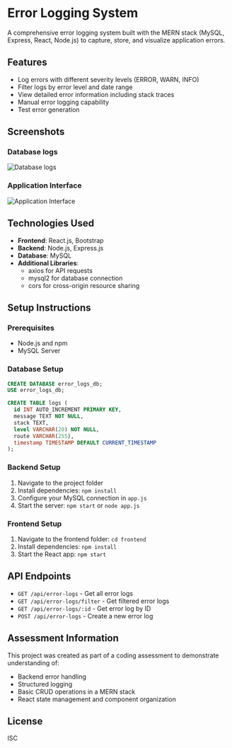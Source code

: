 # Error Logging System

A comprehensive error logging system built with the MERN stack (MySQL, Express, React, Node.js) to capture, store, and visualize application errors.

## Features

- Log errors with different severity levels (ERROR, WARN, INFO)
- Filter logs by error level and date range
- View detailed error information including stack traces
- Manual error logging capability
- Test error generation

## Screenshots

### Database logs
![Database logs](./screenshots/db_logs.png)

### Application Interface
![Application Interface](./screenshots/app_interface.png)

## Technologies Used

- **Frontend**: React.js, Bootstrap
- **Backend**: Node.js, Express.js
- **Database**: MySQL
- **Additional Libraries**: 
  - axios for API requests
  - mysql2 for database connection
  - cors for cross-origin resource sharing

## Setup Instructions

### Prerequisites
- Node.js and npm
- MySQL Server

### Database Setup
```sql
CREATE DATABASE error_logs_db;
USE error_logs_db;

CREATE TABLE logs (
  id INT AUTO_INCREMENT PRIMARY KEY,
  message TEXT NOT NULL,
  stack TEXT,
  level VARCHAR(20) NOT NULL,
  route VARCHAR(255),
  timestamp TIMESTAMP DEFAULT CURRENT_TIMESTAMP
);
```

### Backend Setup
1. Navigate to the project folder
2. Install dependencies: `npm install`
3. Configure your MySQL connection in `app.js`
4. Start the server: `npm start` or `node app.js`

### Frontend Setup
1. Navigate to the frontend folder: `cd frontend`
2. Install dependencies: `npm install`
3. Start the React app: `npm start`

## API Endpoints

- `GET /api/error-logs` - Get all error logs
- `GET /api/error-logs/filter` - Get filtered error logs
- `GET /api/error-logs/:id` - Get error log by ID
- `POST /api/error-logs` - Create a new error log

## Assessment Information

This project was created as part of a coding assessment to demonstrate understanding of:
- Backend error handling
- Structured logging
- Basic CRUD operations in a MERN stack
- React state management and component organization

## License

ISC 